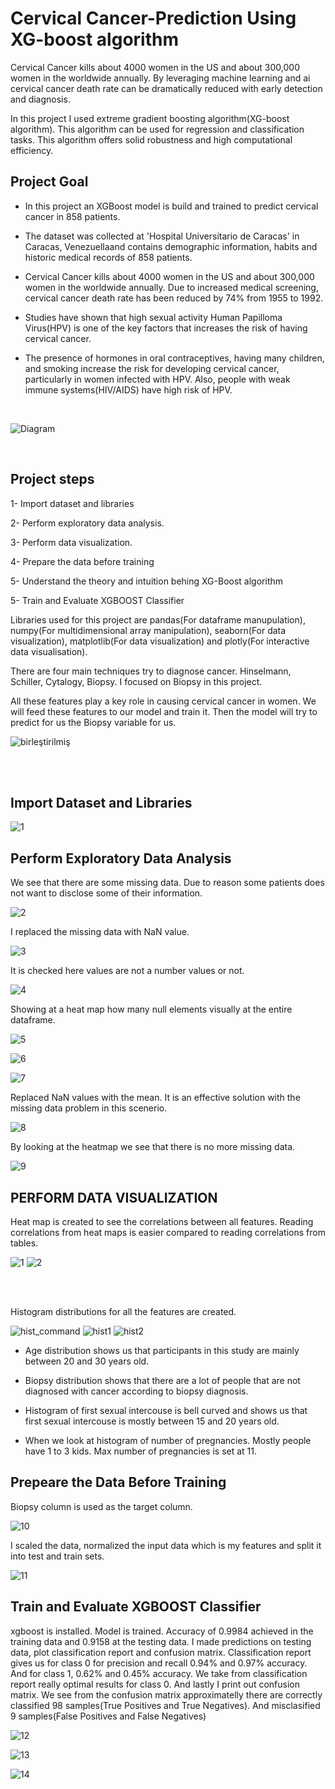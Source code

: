 # Cervical Cancer-Prediction Using XG-boost algorithm

Cervical Cancer kills about 4000 women in the US and about 300,000 women in the worldwide annually. By leveraging machine learning and ai cervical cancer death rate can be dramatically reduced with early detection and diagnosis.

In this project I used extreme gradient boosting algorithm(XG-boost algorithm). This algorithm can be used for regression and classification tasks. This algorithm offers solid robustness and high computational efficiency.

## Project Goal

* In this project an XGBoost model is build and trained to predict cervical cancer in 858 patients.

* The dataset was collected at 'Hospital Universitario de Caracas' in Caracas, Venezuellaand contains demographic information, habits and historic medical records of 858 patients.

*  Cervical Cancer kills about 4000 women in the US and about 300,000 women in the worldwide annually. Due to increased medical screening, cervical cancer death rate has been reduced by 74% from 1955 to 1992.

*  Studies have shown that high sexual activity Human Papilloma Virus(HPV) is one of the key factors that increases the risk of having cervical cancer.

*  The presence of hormones in oral contraceptives, having many children, and smoking increase the risk for developing cervical cancer, particularly in women infected with HPV. Also, people with weak immune systems(HIV/AIDS) have high risk of HPV.

<br />


  
![Diagram](https://github.com/batuhan6/Cervical-Cancer-Prediction/assets/32600613/df9bb48a-b183-45ba-bd6f-c76e7ec5fc79)

<br />

## Project steps

1- Import dataset and libraries

2- Perform exploratory data analysis.

3- Perform data visualization.

4- Prepare the data before training

5- Understand the theory and intuition behing XG-Boost algorithm

5- Train and Evaluate XGBOOST Classifier


Libraries used for this project are pandas(For dataframe manupulation), numpy(For multidimensional array manipulation), seaborn(For data visualization), matplotlib(For data visualization) and plotly(For interactive data visualisation).

There are four main techniques try to diagnose cancer. Hinselmann, Schiller, Cytalogy, Biopsy. I focused on Biopsy in this project.

All these features play a key role in causing cervical cancer in women. We will feed these features to our model and train it. Then the model will try to predict for us the Biopsy variable for us. 

![birleştirilmiş](https://github.com/batuhan6/Cervical-Cancer-Prediction/assets/32600613/013548a2-c72d-412e-af22-49b47226df6a)

<br />
<br />

## Import Dataset and Libraries

![1](https://github.com/batuhan6/Cervical-Cancer-Prediction/assets/32600613/ff357e9b-db09-462b-a1f4-485da12567ad)

## Perform Exploratory Data Analysis


We see that there are some missing data. Due to reason some patients does not want to disclose some of their information.

![2](https://github.com/batuhan6/Cervical-Cancer-Prediction/assets/32600613/45e1719e-5b8e-4fe2-b34f-ca2d07a56a73)


I replaced the missing data with NaN value.

![3](https://github.com/batuhan6/Cervical-Cancer-Prediction/assets/32600613/31d5c3de-62ad-4a9a-8f52-f387d0ee904a)


It is checked here values are not a number values or not.

![4](https://github.com/batuhan6/Cervical-Cancer-Prediction/assets/32600613/e624661d-022d-4a67-84f6-3a47d3b8abfa)


Showing at a heat map how many null elements visually at the entire dataframe.

![5](https://github.com/batuhan6/Cervical-Cancer-Prediction/assets/32600613/29a91090-275c-47d4-bc19-9d18c986784f)


![6](https://github.com/batuhan6/Cervical-Cancer-Prediction/assets/32600613/8c6a1c14-d569-48a5-a4b5-d63a279ffb38)



![7](https://github.com/batuhan6/Cervical-Cancer-Prediction/assets/32600613/f0d357a9-0bd3-43ac-b473-a63d623ed48c)


Replaced NaN values with the mean. It is an effective solution with the missing data problem in this scenerio.

![8](https://github.com/batuhan6/Cervical-Cancer-Prediction/assets/32600613/72098a53-4a94-4e87-8348-0e9b4a8e9b29)


By looking at the heatmap we see that there is no more missing data.

![9](https://github.com/batuhan6/Cervical-Cancer-Prediction/assets/32600613/a18e3fcf-8c7a-4f47-9a7e-bb5ec76f17d7)


## PERFORM DATA VISUALIZATION

Heat map is created to see the correlations between all features. Reading correlations from heat maps is easier compared to reading correlations from tables. 


![1](https://github.com/batuhan6/Cervical-Cancer-Prediction/assets/32600613/eead5498-f673-48f4-b749-aedde60d293b)
![2](https://github.com/batuhan6/Cervical-Cancer-Prediction/assets/32600613/741e2e64-bdee-46c8-90c1-8cc35ba2ee89)

<br />
<br />

Histogram distributions for all the features are created.

![hist_command](https://github.com/batuhan6/Cervical-Cancer-Prediction/assets/32600613/ce3cfaa2-eb80-4627-955e-72863091c733)
![hist1](https://github.com/batuhan6/Cervical-Cancer-Prediction/assets/32600613/9ea54f4b-92d4-4532-af32-e6755b30fa05)
![hist2](https://github.com/batuhan6/Cervical-Cancer-Prediction/assets/32600613/c062e083-90a1-4104-b701-f16db86d5f26)


 
*  Age distribution shows us that participants in this study are mainly between 20 and 30 years old.

*  Biopsy distribution shows that there are a lot of people that are not diagnosed with cancer according to biopsy diagnosis.

*  Histogram of first sexual intercouse is bell curved and shows us that first sexual intercouse is mostly between 15 and 20 years old. 

*  When we look at histogram of number of pregnancies. Mostly people have 1 to 3 kids. Max number of pregnancies is set at 11. 

## Prepeare the Data Before Training

Biopsy column is used as the target column.

![10](https://github.com/batuhan6/Cervical-Cancer-Prediction/assets/32600613/2f4cb571-a030-499e-8581-cd3ad7a2e936)


I scaled the data, normalized the input data which is my features and split it into test and train sets. 

![11](https://github.com/batuhan6/Cervical-Cancer-Prediction/assets/32600613/8c8bbaa6-879a-409c-816e-382c0cd415db)


## Train and Evaluate XGBOOST Classifier

xgboost is installed. Model is trained. Accuracy of 0.9984 achieved in the training data and 0.9158 at the testing data. 
I made predictions on testing data, plot classification report and confusion matrix. Classification report gives us for class 0 for precision and recall 0.94% and 0.97% accuracy. And for class 1, 0.62% and 0.45% accuracy. We take from classification report really optimal results for class 0. And lastly I print out confusion matrix. We see from the confusion matrix approximatelly there are correctly classified 98 samples(True Positives and True Negatives). And misclasified 9 samples(False Positives and False Negatives)  

![12](https://github.com/batuhan6/Cervical-Cancer-Prediction/assets/32600613/45f07c80-d35c-4a2b-96d8-c9aaf768cd63)

![13](https://github.com/batuhan6/Cervical-Cancer-Prediction/assets/32600613/24e21349-33d3-4e4f-b7b3-682f9fc4d2ab)

![14](https://github.com/batuhan6/Cervical-Cancer-Prediction/assets/32600613/1a5abe97-5287-40af-a85a-1f13b7feb350)
